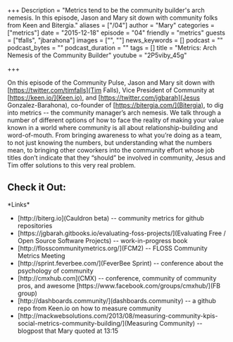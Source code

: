 +++
Description = "Metrics tend to be the community builder's arch nemesis. In this episode, Jason and Mary sit down with community folks from Keen and Bitergia."
aliases = ["/04"]
author = "Mary"
categories = ["metrics"]
date = "2015-12-18"
episode = "04"
friendly = "metrics"
guests = ["tfalls", "jbarahona"]
images = ["", ""]
news_keywords = []
podcast = ""
podcast_bytes = ""
podcast_duration = ""
tags = []
title = "Metrics: Arch Nemesis of the Community Builder"
youtube = "2P5viby_45g"

+++

On this episode of the Community Pulse, Jason and Mary sit down with [https://twitter.com/timfalls](Tim Falls), Vice President of Community at [https://keen.io/](Keen.io), and [https://twitter.com/jgbarah](Jesus Gonzalez-Barahona), co-founder of [https://bitergia.com/](Bitergia), to dig into metrics -- the community manager’s arch nemesis. We talk through a number of different options of how to face the reality of making your value known in a world where community is all about relationship-building and word-of-mouth. From bringing awareness to what you’re doing as a team, to not just knowing the numbers, but understanding what the numbers mean, to bringing other coworkers into the community effort whose job titles don’t indicate that they “should” be involved in community, Jesus and Tim offer solutions to this very real problem.


<h2>Check it Out:</h2>
*Links*<ul>
<li>[http://biterg.io](Cauldron beta) -- community metrics for github repositories</li>
<li>[https://jgbarah.gitbooks.io/evaluating-foss-projects/](Evaluating Free / Open Source Software Projects) -- work-in-progress book</li>
<li>[http://flosscommunitymetrics.org/](FCM2) -- FLOSS Community Metrics Meeting</li>
<li>[http://sprint.feverbee.com/](FeverBee Sprint) -- conference about the psychology of community</li>
<li>[http://cmxhub.com](CMX) -- conference, community of community pros, and awesome [https://www.facebook.com/groups/cmxhub/](FB group)</li>
<li>[http://dashboards.community/](dashboards.community) -- a github repo from Keen.io on how to measure community</li>
<li>[http://mackwebsolutions.com/2013/08/measuring-community-kpis-social-metrics-community-building/](Measuring Community) -- blogpost that Mary quoted at 13:15</li></ul>
